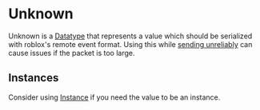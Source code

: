 # Unknown

Unknown is a [Datatype](./index.md) that represents a value which should be serialized with roblox's remote
event format. Using this while [sending unreliably](../network/messages/sending/send_unreliably.md) can cause issues
if the packet is too large.

## Instances

Consider using [Instance](./instance.md) if you need the value to be an instance.
